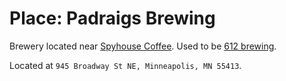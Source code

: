 # Place: Padraigs Brewing

Brewery located near [Spyhouse Coffee](../598). Used to be [612 brewing](../596).


Located at `945 Broadway St NE, Minneapolis, MN 55413`.
